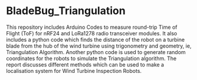 # BladeBug_Triangulation
This repository includes Arduino Codes to measure round-trip Time of Flight (ToF) for nRF24 and LoRa1278 radio transceiver modules. It also includes a python code which finds the distance of the robot on a turbine blade from the hub of the wind turbine using trigonometry and geometry, ie, Triangulation Algorithm. Another python code is used to generate random coordinates for the robots to simulate the Triangulation algorithm. The report discusses different methods which can be used to make a localisation system for Wind Turbine Inspection Robots. 

